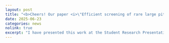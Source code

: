 ```yaml
---
layout: post
title: "<b>Cheers! Our paper <i>\"Efficient screening of rare large pit anomalies on polished surfaces using a minimalist sampling scheme\"</i> has been fast-tracked to the SME Journal of Manufacturing Processes and won the NAMRC Outstanding Paper Award in Manufacturing Processes!</b>"
date: 2025-06-23
categories: news
nolink: true
excerpt: "I have presented this work at the Student Research Presentation Competition during SME NAMRC 53."
---
```


